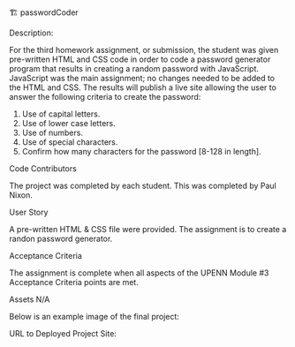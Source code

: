 🏗️ passwordCoder   

Description: 

For the third homework assignment, or submission, the student was given pre-written HTML and CSS code in order to code a password generator program that results in creating a random password with JavaScript.  JavaScript was the main assignment; no changes needed to be added to the HTML and CSS.  The results will publish a live site allowing the user to answer the following criteria to create the password:

1. Use of capital letters.
2. Use of lower case letters.
3. Use of numbers.
4. Use of special characters. 
5. Confirm how many characters for the password [8-128 in length]. 


Code Contributors 

The project was completed by each student. This was completed by Paul Nixon. 

User Story 

A pre-written HTML & CSS file were provided. The assignment is to create a randon password generator.  


Acceptance Criteria 

The assignment is complete when all aspects of the UPENN Module #3 Acceptance Criteria points are met.

Assets
N/A

Below is an example image of the final project:


URL to Deployed Project Site:
